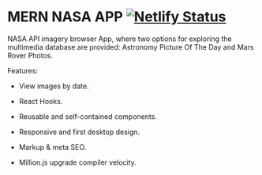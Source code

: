 # MERN NASA APP [![Netlify Status](https://api.netlify.com/api/v1/badges/309d1ba0-b7c2-4701-bb74-84b410160197/deploy-status?branch=main)](https://spa-portfolio.netlify.app/)

NASA API imagery browser App, where two options for exploring the multimedia database are provided: Astronomy Picture Of The Day and Mars Rover Photos.

Features:

- View images by date.

- React Hooks.

- Reusable and self-contained components.

- Responsive and first desktop design.

- Markup & meta SEO.

- Million.js upgrade compiler velocity.

